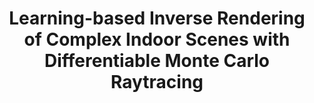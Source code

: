 ---
title: "Learning-based Inverse Rendering of Complex Indoor Scenes with Differentiable Monte Carlo Raytracing"
collection: publications
venue: 'SIGGRAPH Asia'
# permalink: 'https://jingsenzhu.github.io/invrend/'
paperurl: 'https://jingsenzhu.github.io/invrend/files/final_paper.pdf'
authors: 'Jingsen Zhu, Fujun Luan, Yuchi Huo, Zihao Lin, <b>Zhihua Zhong</b>, Dianbing Xi, Rui Wang, Hujun Bao, Jiaxiang Zheng, Rui Tang'
project: 'https://jingsenzhu.github.io/invrend/'
code: 'https://github.com/jingsenzhu/IndoorInverseRendering/'
dataset: 'https://interiorverse.github.io/'
---
